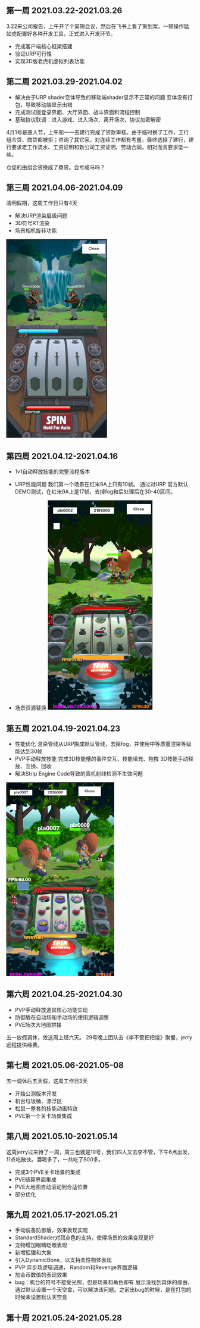 ## 第一周 2021.03.22-2021.03.26
3.22来公司报告，上午开了个简短会议，然后在飞书上看了策划案。一顿操作猛如虎配置好各种开发工具，正式进入开发环节。

- 完成客户端核心框架搭建
- 验证URP可行性
- 实现3D版老虎机虚拟列表功能

## 第二周 2021.03.29-2021.04.02
- 解决由于URP shader变体导致的移动端shader显示不正常的问题
变体没有打包，导致移动端显示出错
- 完成测试版登录界面、大厅界面、战斗界面和流程控制
- 基础协议联调：进入游戏、进入场次、离开场次，协议加密解密

4月1号是愚人节，上午和一一去建行完成了贷款审核。由于临时换了工作，工行组合贷、商贷都被拒；咨询了其它家，对连续工作都有考量。最终选择了建行，建行要求老工作流水、工资证明和新公司工资证明、劳动合同，相对而言要求低一些。

仓促的由组合贷换成了商贷。会亏成马吗？

## 第三周 2021.04.06-2021.04.09
清明假期，这周工作日只有4天

- 解决URP渲染层级问题
- 3D符号RT渲染
- 场景相机旋转功能

![](https://raw.githubusercontent.com/iningwei/SelfPictureHost/master/Blog/week3.png)


## 第四周 2021.04.12-2021.04.16
- 1v1自动释放技能的完整流程版本
- URP性能问题
我们第一个场景在红米9A上只有10帧。
通过对URP 官方默认DEMO测试，在红米9A上是17帧，去掉fog和后处理后在30-40区间。

- 场景资源替换
![](https://raw.githubusercontent.com/iningwei/SelfPictureHost/master/Blog/20210419102440.png)

## 第五周 2021.04.19-2021.04.23
- 性能优化
渲染管线从URP换成默认管线，去掉fog，并使用中等质量渲染等级能达到30帧
- PVP手动释放技能
完成3D技能槽的事件交互、技能填充、拖拽
3D技能手动释放、互换、回收
- 解决Strip Engine Code导致的真机射线检测不生效问题

![](https://raw.githubusercontent.com/iningwei/SelfPictureHost/master/Blog/week5.png)

## 第六周 2021.04.25-2021.04.30
- PVP手动释放道具核心功能实现
- 防御盾在自动场和手动场的使用逻辑调整
- PVE场次大地图拼接

五一放假调休，故这周上班六天。
29号晚上团队去《李不管把把烧》聚餐，jerry远程提供经费。
## 第七周 2021.05.06-2021.05-08
五一调休后五天假，这周工作日3天
- 开始公测版本开发
- 机台垃圾桶、漂浮区
- 松鼠一整套的技能动画特效
- PVE第一个关卡场景集成

## 第八周 2021.05.10-2021.05.14
这周jerry过来待了一周，周三也就是19号，我们四人又去李不管，下午6点出发，11点吃散伙。酒喝多了，一共吃了800多。
- 完成3个PVE关卡场景的集成
- PVE结算界面集成
- PVE大地图自动滚动到合适位置
- 部分优化

## 第九周 2021.05.17-2021.05.21
- 手动装备防御盾，效果表现实现
- StandardShader对顶点色的支持，使得场景的效果变现更好
- 宠物增加眼睛眨眼表现
- 新增狐狸和大象
- 引入DynamicBone，以支持柔性物体表现
- PVP 异步场逻辑调通， Random和Revenge界面逻辑
- 加金币数值的表现效果
- bug：机台的符号不接受光照，但是场景和角色却有
展示没找到具体的缘由，通过默认设置一个天空盒，可以解决该问题。之前出bug的时候，是在打包的时候未设置默认天空盒

## 第十周 2021.05.24-2021.05.28


